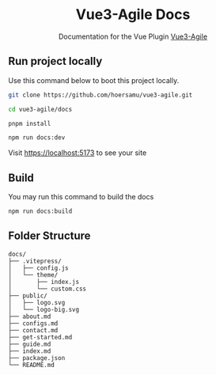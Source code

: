 <div align="center">
  <h1>Vue3-Agile Docs</h1>
  <p>Documentation for the Vue Plugin <a href="https://npmjs.com/package/vue3-agile">Vue3-Agile</a></p>
</div>

## Run project locally

Use this command below to boot this project locally.

```bash
git clone https://github.com/hoersamu/vue3-agile.git

cd vue3-agile/docs

pnpm install

npm run docs:dev
```

Visit [https://localhost:5173](https://localhost:5173) to see your site

## Build
You may run this command to build the docs

```bash
npm run docs:build
```

## Folder Structure

```
docs/
├── .vitepress/
│   ├── config.js
│   └── theme/
│       ├── index.js
│       └── custom.css
├── public/
│   ├── logo.svg
│   └── logo-big.svg
├── about.md
├── configs.md
├── contact.md
├── get-started.md
├── guide.md
├── index.md
├── package.json
└── README.md
```